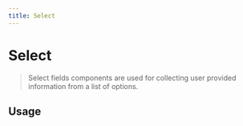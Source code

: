 ```yaml
---
title: Select
---
```


# Select

> Select fields components are used for collecting user provided information from a list of options.

## Usage

<usage name="select"></usage>
